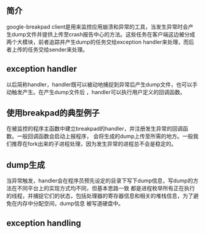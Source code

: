 ## 简介
  google-breakpad client是用来监控应用崩溃和异常的工具，当发生异常时会产生dump文件并提供上传至crash报告中心的方法。这些任务在客户端这边被分成两个大模块，前者追踪并产生dump的任务交给exception handler来处理，而后者上传的任务交给sender来处理。

## exception handler
  以后简称handler，handler既可以被动地捕捉到异常后产生dump文件，也可以手动触发产生。在产生dump文件后
  ，handler可以执行用户定义的回调函数。

## 使用breakpad的典型例子
  在被监控的程序主函数中建立breakpad的handler，并注册发生异常的回调函数。一般回调函数会启动上报程序，
  会将生成的dump上传至所需的地方。一般我们推荐在fork出来的子进程处理，因为发生异常的进程总不会是稳定的。

## dump生成
  当异常触发，handler会在程序员预先设定的目录下写下dump信息，写dump的方法在不同平台上的实现方式均不同，但基本思路一致
  都是进程枚举所有正在执行的线程，并捕捉它们的状态，包括处理器的寄存器信息和相关的堆栈信息，为了避免在内存中分配空间，dump信息
  被写道硬盘中。
## exception handling
  
